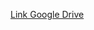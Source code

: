 [Link Google Drive](https://drive.google.com/drive/folders/12-jlO1PfMBY834ZDomW6Q3eJ9cHpdcQV?usp=sharing)
